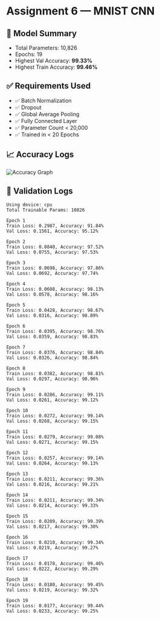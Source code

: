 # Assignment 6 — MNIST CNN

## 🧠 Model Summary
- Total Parameters: 10,826
- Epochs: 19
- Highest Val Accuracy: **99.33%**
- Highest Train Accuracy: **99.46%**

## ✅ Requirements Used
- ✅ Batch Normalization
- ✅ Dropout
- ✅ Global Average Pooling
- ✅ Fully Connected Layer
- ✅ Parameter Count < 20,000
- ✅ Trained in < 20 Epochs

## 📈 Accuracy Logs
![Accuracy Graph](./accuracy.png)

## 🔬 Validation Logs

```
Using device: cpu
Total Trainable Params: 10826

Epoch 1
Train Loss: 0.2987, Accuracy: 91.84%
Val Loss: 0.1561, Accuracy: 95.12%

Epoch 2
Train Loss: 0.0840, Accuracy: 97.52%
Val Loss: 0.0755, Accuracy: 97.53%

Epoch 3
Train Loss: 0.0698, Accuracy: 97.86%
Val Loss: 0.0692, Accuracy: 97.74%

Epoch 4
Train Loss: 0.0608, Accuracy: 98.13%
Val Loss: 0.0578, Accuracy: 98.16%

Epoch 5
Train Loss: 0.0428, Accuracy: 98.67%
Val Loss: 0.0316, Accuracy: 98.89%

Epoch 6
Train Loss: 0.0395, Accuracy: 98.76%
Val Loss: 0.0359, Accuracy: 98.83%

Epoch 7
Train Loss: 0.0376, Accuracy: 98.84%
Val Loss: 0.0326, Accuracy: 98.84%

Epoch 8
Train Loss: 0.0382, Accuracy: 98.81%
Val Loss: 0.0297, Accuracy: 98.96%

Epoch 9
Train Loss: 0.0286, Accuracy: 99.11%
Val Loss: 0.0261, Accuracy: 99.12%

Epoch 10
Train Loss: 0.0272, Accuracy: 99.14%
Val Loss: 0.0268, Accuracy: 99.15%

Epoch 11
Train Loss: 0.0279, Accuracy: 99.08%
Val Loss: 0.0271, Accuracy: 99.15%

Epoch 12
Train Loss: 0.0257, Accuracy: 99.14%
Val Loss: 0.0264, Accuracy: 99.13%

Epoch 13
Train Loss: 0.0211, Accuracy: 99.36%
Val Loss: 0.0216, Accuracy: 99.21%

Epoch 14
Train Loss: 0.0211, Accuracy: 99.34%
Val Loss: 0.0214, Accuracy: 99.33%

Epoch 15
Train Loss: 0.0209, Accuracy: 99.39%
Val Loss: 0.0217, Accuracy: 99.30%

Epoch 16
Train Loss: 0.0210, Accuracy: 99.34%
Val Loss: 0.0219, Accuracy: 99.27%

Epoch 17
Train Loss: 0.0178, Accuracy: 99.46%
Val Loss: 0.0222, Accuracy: 99.29%

Epoch 18
Train Loss: 0.0180, Accuracy: 99.45%
Val Loss: 0.0219, Accuracy: 99.32%

Epoch 19
Train Loss: 0.0177, Accuracy: 99.44%
Val Loss: 0.0233, Accuracy: 99.25%
```